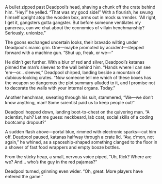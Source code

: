 A bullet zipped past Deadpool’s head, shaving a chunk off the crate behind him. “Hey!” he yelled. “That was my good side!” With a flourish, he swung himself upright atop the wooden box, arms out in mock surrender. “All right, I get it, gangsters gotta gangster. But before someone ventilates my pancreas, can we chat about the economics of villain henchmanship? Seriously, unionize.”

The goons exchanged uncertain looks, their bravado wilting under Deadpool’s manic grin. One—maybe promoted by accident—stepped forward with a machine gun. “Shut up, freak, or we—”

He didn’t get further. With a blur of red and silver, Deadpool’s katanas pinned the man’s sleeves to the wall behind him. “Hands where I can see ’em—or… sleeves,” Deadpool chirped, landing beside a mountain of dubious-looking crates. “Now someone tell me which of these boxes has the weapon so dangerous the plot summary alluded to it, and I promise not to decorate the walls with your internal organs. Today.”

Another henchman, sweating through his suit, stammered, “We—we don’t know anything, man! Some scientist paid us to keep people out!”

Deadpool hopped down, landing boot-to-chest on the quivering man. “A scientist, huh? Let me guess: neckbeard, lab coat, social skills of a coding bootcamp dropout?”

A sudden flash above—portal blue, rimmed with electronic sparks—cut him off. Deadpool paused, katanas halfway through a crate lid. “Aw, c’mon, not again,” he whined, as a spaceship-shaped something clanged to the floor in a shower of fast food wrappers and empty booze bottles.

From the sticky heap, a small, nervous voice piped, “Uh, Rick? Where are we? And… who’s the guy in the red pajamas?”

Deadpool turned, grinning even wider. “Oh, great. More players have entered the game.”